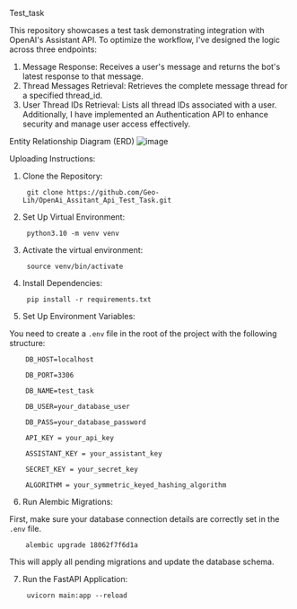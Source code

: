 Test_task

This repository showcases a test task demonstrating integration with OpenAI's Assistant API. To optimize the workflow, I've designed the logic across three endpoints:

1. Message Response: Receives a user's message and returns the bot's latest response to that message.
2. Thread Messages Retrieval: Retrieves the complete message thread for a specified thread_id.
3. User Thread IDs Retrieval: Lists all thread IDs associated with a user.
Additionally, I have implemented an Authentication API to enhance security and manage user access effectively.




Entity Relationship Diagram (ERD)
        ![image](https://github.com/Geo-Lih/OpenAi_Assitant_Api_Test_Task/assets/72580162/723ab6f7-89c8-41c7-aea6-98b184bccb74)




Uploading Instructions:

1. Clone the Repository:

        git clone https://github.com/Geo-Lih/OpenAi_Assitant_Api_Test_Task.git


2. Set Up Virtual Environment:

        python3.10 -m venv venv

3. Activate the virtual environment:

        source venv/bin/activate


4. Install Dependencies:

        pip install -r requirements.txt


5. Set Up Environment Variables:

You need to create a `.env` file in the root of the project with the following structure:

        DB_HOST=localhost
        
        DB_PORT=3306
        
        DB_NAME=test_task
        
        DB_USER=your_database_user
        
        DB_PASS=your_database_password

        API_KEY = your_api_key
        
        ASSISTANT_KEY = your_assistant_key

        SECRET_KEY = your_secret_key
        
        ALGORITHM = your_symmetric_keyed_hashing_algorithm


6. Run Alembic Migrations:

First, make sure your database connection details are correctly set in the `.env` file.

        alembic upgrade 18062f7f6d1a

This will apply all pending migrations and update the database schema.


7. Run the FastAPI Application:

        uvicorn main:app --reload
